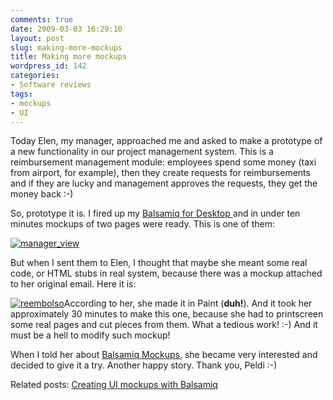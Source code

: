 ```yaml
---
comments: true
date: 2009-03-03 16:29:10
layout: post
slug: making-more-mockups
title: Making more mockups
wordpress_id: 142
categories:
- Software reviews
tags:
- mockups
- UI
---
```


Today Elen, my manager, approached me and asked to make a prototype of a new functionality in our project management system. This is a reimbursement management module: employees spend some money (taxi from airport, for example), then they create requests for reimbursements and if they are lucky and management approves the requests, they get the money back :-)

So, prototype it is. I fired up my [Balsamiq for Desktop ](http://balsamiq.com/products/mockups/desktop)and in under ten minutes mockups of two pages were ready. This is one of them:

[![manager_view](http://software.tulentsev.com/images/uploads/2009/03/manager_view.png)](http://software.tulentsev.com/images/uploads/2009/03/manager_view.png)

But when I sent them to Elen, I thought that maybe she meant some real code, or HTML stubs in real system, because there was a mockup attached to her original email. Here it is:

[![reembolso](http://software.tulentsev.com/images/uploads/2009/03/reembolso-300x159.jpg)](http://software.tulentsev.com/images/uploads/2009/03/reembolso.jpg)According to her, she made it in Paint (**duh!**). And it took her approximately 30 minutes to make this one, because she had to printscreen some real pages and cut pieces from them. What a tedious work! :-) And it must be a hell to modify such mockup!

When I told her about [Balsamiq Mockups](http://balsamiq.com/), she became very interested and decided to give it a try. Another happy story. Thank you, Peldi :-)

Related posts: [Creating UI mockups with Balsamiq](http://software.tulentsev.com/2008/12/creating-ui-mockups-with-balsamiq/)
